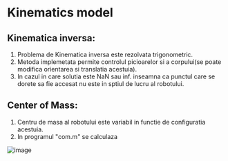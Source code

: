 # Kinematics model

## Kinematica inversa:

  1. Problema de Kinematica inversa este rezolvata trigonometric. 
  2. Metoda implemetata permite controlul picioarelor si a corpului(se poate modifica orientarea si translatia acestuia).
  3. In cazul in care solutia este NaN sau inf. inseamna ca punctul care se dorete sa fie accesat nu este in sptiul de lucru al robotului.

## Center of Mass:

  1. Centru de masa al robotului este variabil in functie de configuratia acestuia.
  2. In programul "com.m" se calculaza 
  
  ![image](https://user-images.githubusercontent.com/57198584/228879991-6a41d36e-7d6f-4ca4-8d14-99e9cdf82a98.png)

